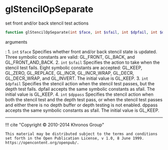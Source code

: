 # glStencilOpSeparate
set front and/or back stencil test actions

```php
function glStencilOpSeparate(int $face, int $sfail, int $dpfail, int $dppass) : void
```

arguments

:    1. `int` `$face` Specifies whether front and/or back stencil state is
    updated. Three symbolic constants are valid: <constant>GL_FRONT</constant>,
    <constant>GL_BACK</constant>, and <constant>GL_FRONT_AND_BACK</constant>.
    2. `int` `$sfail` Specifies the action to take when the stencil test fails.
    Eight symbolic constants are accepted: <constant>GL_KEEP</constant>,
    <constant>GL_ZERO</constant>, <constant>GL_REPLACE</constant>,
    <constant>GL_INCR</constant>, <constant>GL_INCR_WRAP</constant>,
    <constant>GL_DECR</constant>, <constant>GL_DECR_WRAP</constant>, and
    <constant>GL_INVERT</constant>. The initial value is
    <constant>GL_KEEP</constant>.
    3. `int` `$dpfail` Specifies the stencil action when the stencil test passes,
    but the depth test fails. dpfail accepts the same symbolic constants as
    sfail. The initial value is <constant>GL_KEEP</constant>.
    4. `int` `$dppass` Specifies the stencil action when both the stencil test
    and the depth test pass, or when the stencil test passes and either there is
    no depth buffer or depth testing is not enabled. dppass accepts the same
    symbolic constants as sfail. The initial value is
    <constant>GL_KEEP</constant>.

---
     

!!! cite "Copyright © 2010-2014 Khronos Group"

    This material may be distributed subject to the terms and conditions set forth in the Open Publication License, v 1.0, 8 June 1999. https://opencontent.org/openpub/.